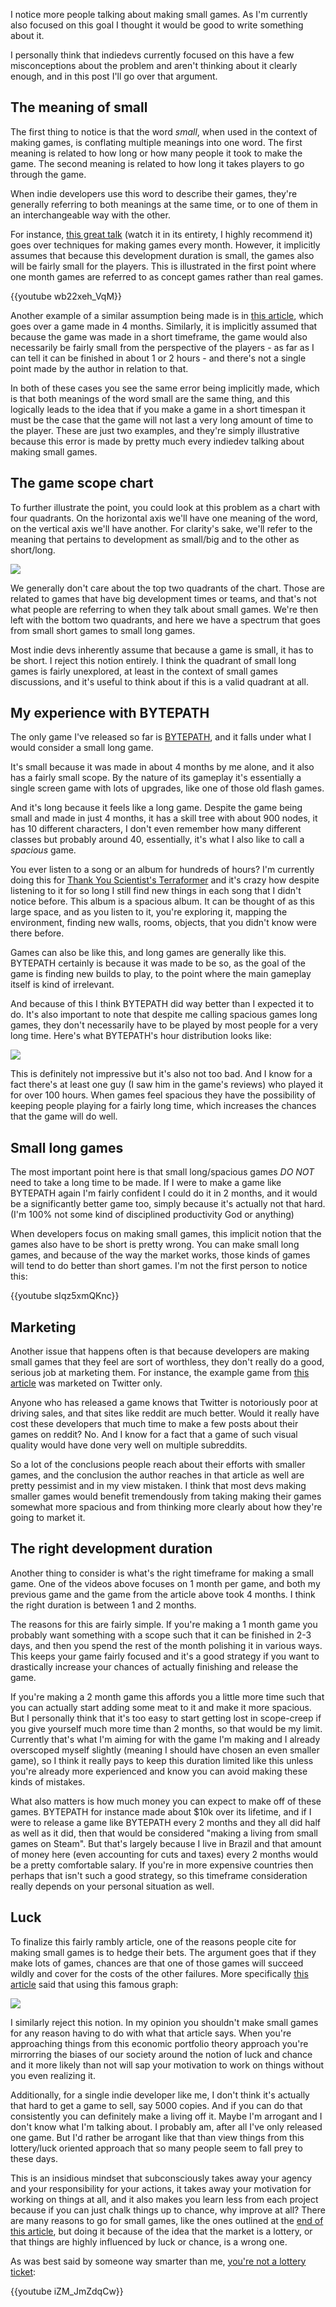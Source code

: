 <!--
title: Thoughts on making small games
date: 2021-01-22
update: 2021-01-22
-->

I notice more people talking about making small games. As I'm currently also focused on this goal I thought it would be good to write something about it.

I personally think that indiedevs currently focused on this have a few misconceptions about the problem and aren't thinking about it clearly enough, and in this post I'll go over that argument. 

## The meaning of small

The first thing to notice is that the word *small*, when used in the context of making games, is conflating multiple meanings into one word.
The first meaning is related to how long or how many people it took to make the game.
The second meaning is related to how long it takes players to go through the game.

When indie developers use this word to describe their games, they're generally referring to both meanings at the same time, or to one of them
in an interchangeable way with the other.

For instance, [this great talk](https://www.youtube.com/watch?v=wb22xeh_VqM) (watch it in its entirety, I highly recommend it) goes over techniques for making games every month.
However, it implicitly assumes that because this development duration is small, the games also will be fairly small for the players. This is illustrated in the first point where one month games
are referred to as concept games rather than real games.

{{youtube wb22xeh_VqM}}

Another example of a similar assumption being made is in [this article](https://howtomarketagame.com/2021/01/18/can-you-make-a-living-from-small-games-on-steam/), which goes over
a game made in 4 months. Similarly, it is implicitly assumed that because the game was made in a short timeframe, 
the game would also necessarily be fairly small from the perspective of the players - as far as I can tell it can be finished in about 1 or 2 hours - and there's not a single point 
made by the author in relation to that.

In both of these cases you see the same error being implicitly made, which is that both meanings of the word small are the same thing, and this logically leads to the idea that if you make a game
in a short timespan it must be the case that the game will not last a very long amount of time to the player. These are just two examples, and they're simply illustrative because this error is made
by pretty much every indiedev talking about making small games.

## The game scope chart

To further illustrate the point, you could look at this problem as a chart with four quadrants.
On the horizontal axis we'll have one meaning of the word, on the vertical axis we'll have another.
For clarity's sake, we'll refer to the meaning that pertains to development as small/big and to the other as short/long.

<img class="center" src="https://i.imgur.com/mG5qz09.png"></img>

We generally don't care about the top two quadrants of the chart. Those are related to games that have big development times or teams, and that's not what people are referring to when they
talk about small games. We're then left with the bottom two quadrants, and here we have a spectrum that goes from small short games to small long games. 

Most indie devs inherently assume that because a game is small, it has to be short. I reject this notion entirely. I think the quadrant of small long games is fairly unexplored, at least in
the context of small games discussions, and it's useful to think about if this is a valid quadrant at all.

## My experience with BYTEPATH

The only game I've released so far is [BYTEPATH](https://store.steampowered.com/app/760330/BYTEPATH/), and it falls under what I would consider a small long game.

It's small because it was made in about 4 months by me alone, and it also has a fairly small scope. By the nature of its gameplay it's essentially a single screen game with lots of upgrades,
like one of those old flash games.

And it's long because it feels like a long game. Despite the game being small and made in just 4 months, it has a skill tree with about 900 nodes, it has 10 different characters, I don't even
remember how many different classes but probably around 40, essentially, it's what I also like to call a *spacious* game.

You ever listen to a song or an album for hundreds of hours? I'm currently doing this for [Thank You Scientist's Terraformer](https://eirthankyouscientist.bandcamp.com/album/terraformer) and it's
crazy how despite listening to it for so long I still find new things in each song that I didn't notice before. This album is a spacious album.
It can be thought of as this large space, and as you listen to it, you're exploring it, mapping the environment, finding new walls, rooms, objects, that you didn't know were there before.

Games can also be like this, and long games are generally like this. BYTEPATH certainly is because it was made to be so, as the goal of the game is finding new builds to play, to the
point where the main gameplay itself is kind of irrelevant.

And because of this I think BYTEPATH did way better than I expected it to do. It's also important to note that despite me calling spacious games long games, they don't necessarily have to be
played by most people for a very long time. Here's what BYTEPATH's hour distribution looks like:

<img class="center" src="https://i.imgur.com/Fqmq6hW.png"></img>

This is definitely not impressive but it's also not too bad. And I know for a fact there's at least one guy (I saw him in the game's reviews) who played it for over 100 hours.
When games feel spacious they have the possibility of keeping people playing for a fairly long time, which increases the chances that the game will do well.

## Small long games

The most important point here is that small long/spacious games *DO NOT* need to take a long time to be made.
If I were to make a game like BYTEPATH again I'm fairly confident I could do it in 2 months, and it would be a significantly better game too, simply because it's actually not that hard.
(I'm 100% not some kind of disciplined productivity God or anything)

When developers focus on making small games, this implicit notion that the games also have to be short is pretty wrong. You can make small long games, and because of the way the market works,
those kinds of games will tend to do better than short games. I'm not the first person to notice this:

{{youtube sIqz5xmQKnc}}

## Marketing

Another issue that happens often is that because developers are making small games that they feel are sort of worthless, they don't really do a good, serious job at marketing them.
For instance, the example game from [this article](https://howtomarketagame.com/2021/01/18/can-you-make-a-living-from-small-games-on-steam/) was marketed on Twitter only.

Anyone who has released a game knows that Twitter is notoriously poor at driving sales, and that sites like reddit are much better. Would it really have cost these developers that much time
to make a few posts about their games on reddit? No. And I know for a fact that a game of such visual quality would have done very well on multiple subreddits.

So a lot of the conclusions people reach about their efforts with smaller games, and the conclusion the author reaches in that article as well are pretty pessimist and in my view mistaken.
I think that most devs making smaller games would benefit tremendously from taking making their games somewhat more spacious and from thinking more clearly about how they're going to market it.

## The right development duration

Another thing to consider is what's the right timeframe for making a small game. One of the videos above focuses on 1 month per game, and both my previous game and the game from the article
above took 4 months. I think the right duration is between 1 and 2 months.

The reasons for this are fairly simple. If you're making a 1 month game you probably want something with a scope such that it can be finished in 2-3 days, and then you spend the rest of the month
polishing it in various ways. This keeps your game fairly focused and it's a good strategy if you want to drastically increase your chances of actually finishing and release the game.

If you're making a 2 month game this affords you a little more time such that you can actually start adding some meat to it and make it more spacious. But I personally think that it's too easy
to start getting lost in scope-creep if you give yourself much more time than 2 months, so that would be my limit. Currently that's what I'm aiming for with the game I'm making and I already
overscoped myself slightly (meaning I should have chosen an even smaller game), so I think it really pays to keep this duration limited like this unless you're already more experienced and know you can
avoid making these kinds of mistakes.

What also matters is how much money you can expect to make off of these games. BYTEPATH for instance made about $10k over its lifetime, and if I were to release a game like BYTEPATH every 2 months
and they all did half as well as it did, then that would be considered "making a living from small games on Steam". But that's largely because I live in Brazil and that amount of money here
(even accounting for cuts and taxes) every 2 months would be a pretty comfortable salary. If you're in more expensive countries then perhaps that isn't such a good strategy, so this timeframe
consideration really depends on your personal situation as well.

## Luck

To finalize this fairly rambly article, one of the reasons people cite for making small games is to hedge their bets. The argument goes that if they make lots of games, chances are that one of those
games will succeed wildly and cover for the costs of the other failures. More specifically [this article](https://www.gamasutra.com/blogs/DanielCook/20150415/241145/Minimum_Sustainable_Success.php) said that
using this famous graph:

<img class="center" src="https://i.imgur.com/FNg1WW8.png"></img>

I similarly reject this notion. In my opinion you shouldn't make small games for any reason having to do with what that article says. When you're approaching things from this economic portfolio theory 
approach you're mirrorring the biases of our society around the notion of luck and chance and it more likely than not will sap your motivation to work on things without you even realizing it.

Additionally, for a single indie developer like me, I don't think it's actually that hard to get a game to sell, say 5000 copies. And if you can do that consistently you can definitely make a living off it.
Maybe I'm arrogant and I don't know what I'm talking about. I probably am, after all I've only released one game. But I'd rather be arrogant like that than view things from this lottery/luck oriented
approach that so many people seem to fall prey to these days.

This is an insidious mindset that subconsciously takes away your agency and your responsibility for your actions, it takes away your motivation for working on things at all,
and it also makes you learn less from each project because if you can just chalk things up to chance, why improve at all? There are many reasons to go for small games, like the ones outlined at the [end of this article](https://howtomarketagame.com/2021/01/18/can-you-make-a-living-from-small-games-on-steam/), but doing it because of the idea that the market is a lottery, or that things are highly influenced by luck or chance, is a wrong one.

As was best said by someone way smarter than me, [you're not a lottery ticket](https://www.youtube.com/watch?v=iZM_JmZdqCw):

{{youtube iZM_JmZdqCw}}
